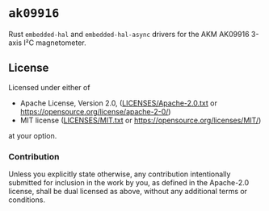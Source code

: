 <!--
SPDX-FileCopyrightText: Joonas Javanainen <joonas.javanainen@gmail.com>

SPDX-License-Identifier: MIT OR Apache-2.0
-->

# `ak09916`

Rust `embedded-hal` and `embedded-hal-async` drivers for the AKM AK09916 3-axis I²C magnetometer.

## License

Licensed under either of

 * Apache License, Version 2.0, ([LICENSES/Apache-2.0.txt](LICENSES/Apache-2.0.txt) or <https://opensource.org/license/apache-2-0/>)
 * MIT license ([LICENSES/MIT.txt](LICENSES/MIT.txt) or <https://opensource.org/licenses/MIT/>)

at your option.

### Contribution

Unless you explicitly state otherwise, any contribution intentionally
submitted for inclusion in the work by you, as defined in the Apache-2.0
license, shall be dual licensed as above, without any additional terms or
conditions.
